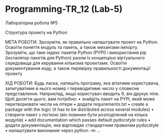 # Programming-TR_12 (Lab-5)

Лабораторна робота №5

Структура проекту на Python


МЕТА РОБОТИ: Зрозуміти, як правильно налаштувати проект на Python. Освоїти поняття модуль та пакеть, а
також механізми імпорту. Зрозуміти, що таке індекс пакетів Python (PYPI) і використання pip
(інсталятор пакетів для Python) разом із концепцією віртуального середовища для керування
кількома проектами. Освоїти документування коду, а також перевірку правильності
документації проекту

ХІД РОБОТИ:
Будь ласка, напишіть програму, яка вітатиме користувача, запитуватиме в нього номер і
переводитиме число у словесне представлення. Наприклад, якщо користувач вводить 9, він
друкує nine. Щоб досягти цього, вам потрібно:
• знайдіть пакет на PYPI, який може перетворювати числа на літери
• додати requirements.txt
• create a package with the logic (it has to be distributed across several modules)
• створити пакет з логікою (він повинен бути розподілений на кілька модулів)
• add documentation which passes default pydocstyle rules
• додати документацію, яка відповідає стандартним правилам pydocstyle
• налаштувати виконання через python -m ...

